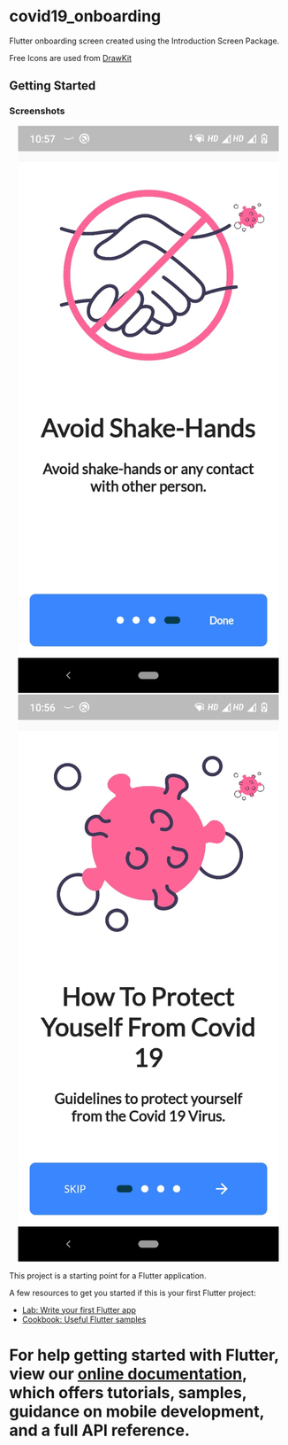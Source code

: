 # covid19_onboarding

Flutter onboarding screen created using the Introduction Screen Package.

Free Icons are used from [DrawKit](https://www.drawkit.io/product/covid-19)

## Getting Started

### Screenshots

<div align="center">
 
![image](https://github.com/snilesh10/flutter_covid19_onboarding/blob/main/assets/screenshots/screen-1.jpeg)
![image](https://github.com/snilesh10/flutter_covid19_onboarding/blob/main/assets/screenshots/screen-2.jpeg)

</div>

This project is a starting point for a Flutter application.

A few resources to get you started if this is your first Flutter project:

- [Lab: Write your first Flutter app](https://flutter.dev/docs/get-started/codelab)
- [Cookbook: Useful Flutter samples](https://flutter.dev/docs/cookbook)

For help getting started with Flutter, view our
[online documentation](https://flutter.dev/docs), which offers tutorials,
samples, guidance on mobile development, and a full API reference.
=======
